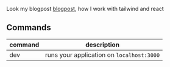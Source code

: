 Look my blogpost [blogpost](https://dev.to/mverissimo/how-i-use-tailwindcss-with-react-2pck), how I work with tailwind and react

## Commands

| command | description                                           |
| ------- | ----------------------------------------------------- |
| dev     | runs your application on `localhost:3000`             |

